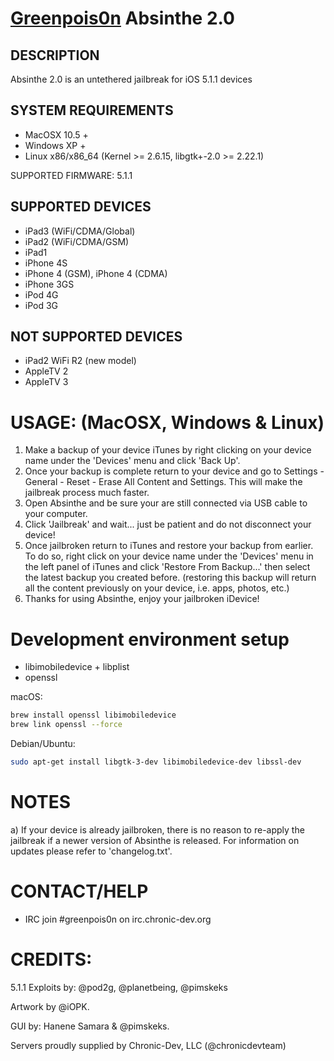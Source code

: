 # [Greenpois0n](http://greenpois0n.com/) Absinthe 2.0

## DESCRIPTION

Absinthe 2.0 is an untethered jailbreak for iOS 5.1.1 devices

## SYSTEM REQUIREMENTS

- MacOSX 10.5 +
- Windows XP +
- Linux x86/x86_64 (Kernel >= 2.6.15, libgtk+-2.0 >= 2.22.1)

SUPPORTED FIRMWARE: 5.1.1

## SUPPORTED DEVICES

- iPad3 (WiFi/CDMA/Global)
- iPad2 (WiFi/CDMA/GSM)
- iPad1
- iPhone 4S
- iPhone 4 (GSM), iPhone 4 (CDMA)
- iPhone 3GS
- iPod 4G
- iPod 3G

## NOT SUPPORTED DEVICES

- iPad2 WiFi R2 (new model)
- AppleTV 2
- AppleTV 3

# USAGE: (MacOSX, Windows & Linux)

1. Make a backup of your device iTunes by right clicking on your device name under the 'Devices' menu and click 'Back Up'.
2. Once your backup is complete return to your device and go to Settings - General - Reset - Erase All Content and Settings. This will make the jailbreak process much faster.
3. Open Absinthe and be sure your are still connected via USB cable to your computer.
4. Click 'Jailbreak' and wait... just be patient and do not disconnect your device!
5. Once jailbroken return to iTunes and restore your backup from earlier. To do so, right click on your device name under the 'Devices' menu in the left panel of iTunes and click 'Restore From Backup...' then select the latest backup you created before. (restoring this backup will return all the content previously on your device, i.e. apps, photos, etc.) 
6. Thanks for using Absinthe, enjoy your jailbroken iDevice!

# Development environment setup

- libimobiledevice + libplist
- openssl

macOS:
```bash
brew install openssl libimobiledevice
brew link openssl --force
```

Debian/Ubuntu:
```bash
sudo apt-get install libgtk-3-dev libimobiledevice-dev libssl-dev
```

# NOTES

a) If your device is already jailbroken, there is no reason to re-apply the jailbreak if a newer version of Absinthe is released. For information on updates please refer to 'changelog.txt'.

# CONTACT/HELP

- IRC join #greenpois0n on irc.chronic-dev.org

# CREDITS:

5.1.1 Exploits by: @pod2g, @planetbeing, @pimskeks

Artwork by @iOPK.

GUI by: Hanene Samara & @pimskeks.

Servers proudly supplied by Chronic-Dev, LLC (@chronicdevteam)
